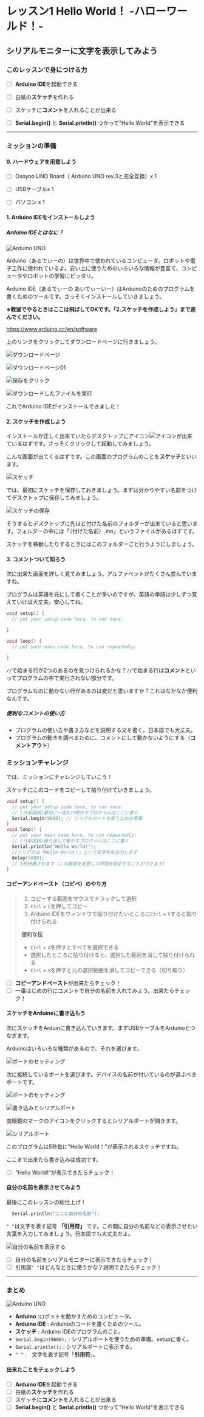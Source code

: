 # レッスン1 Hello World！ -ハローワールド！-

## **シリアルモニター**に文字を表示してみよう

### このレッスンで身につける力

- [ ] **Arduino IDE**を起動できる

- [ ] 白紙の**スケッチ**を作れる

- [ ] スケッチに**コメント**を入れることが出来る

- [ ] **Serial.begin()** と **Serial.println()** つかって"Hello World"を表示できる

---

### ミッションの準備

#### 0. ハードウェアを用意しよう

- [ ] Osoyoo UNO Board（ Arduino UNO rev.3と完全互換）x 1

- [ ] USBケーブルx 1

- [ ] パソコン x 1

#### 1. Arduino IDEをインストールしよう 

##### Arduino IDEとはなに？　 

![Arduino UNO](image/Arduino.png)

Arduino（あるでぃーの）は世界中で使われているコンピュータ。ロボットや電子工作に使われているよ。安い上に使うためのいろいろな情報が豊富で、コンピュータやロボットの学習にピッタリ。

Arduino IDE（あるでぃーの あいでぃーいー）はArduinoのためのプログラムを書くためのツールです。さっそくインストールしていきましょう。

**※教室でやるときはここは飛ばしてOKです。「2.スケッチを作成しよう」まで進んでください。**

https://www.arduino.cc/en/software

上のリンクをクリックしてダウンロードページに行きましょう。

![ダウンロードページ](image/download_page.png)

![ダウンロードページ01](image/download_page_01.png)

![保存をクリック](image/save.png)

![ダウンロードしたファイルを実行](image/install.png)

これでArduino IDEがインストールできました！

#### 2. スケッチを作成しよう

インストールが正しく出来ていたらデスクトップにアイコン![アイコン](image/icon.png)が出来ているはずです。さっそくクリックして起動してみましょう。

こんな画面が出てくるはずです。この画面のプログラムのことを**スケッチ**といいます。

![スケッチ](image/sketch.png)

では、最初にスケッチを保存しておきましょう。まずは分かりやすい名前をつけてデスクトップに保存してみましょう。

![スケッチの保存](image/save_sketch.png)

そうするとデスクトップに先ほど付けた名前のフォルダーが出来ていると思います。フォルダーの中には「（付けた名前）.ino」というファイルがあるはずです。

スケッチを移動したりするときにはこのフォルダーごと行うようにしましょう。

#### 3. コメントついて知ろう

次に出来た画面を詳しく見てみましょう。アルファベットがたくさん並んでいますね。

プログラムは英語を元にして書くことが多いのですが、英語の単語は少しずつ覚えていけば大丈夫。安心してね。

```C++
void setup() {
  // put your setup code here, to run once:

}

void loop() {
  // put your main code here, to run repeatedly:

}
```

`//`で始まる行が2つのあるのを見つけられるかな？`//`で始まる行は**コメント**といってプログラムの中で実行されない部分です。

プログラムなのに動かない行があるのは変だと思いますか？これはなかなか便利なんです。

##### 便利なコメントの使い方

- プログラムの使い方や書き方などを説明する文を書く。日本語でも大丈夫。
- プログラムの動きを調べるために、コメントにして動かないようにする（**コメントアウト**）

### ミッションチャレンジ

では、ミッションにチャレンジしていこう！

スケッチにこのコードをコピーして貼り付けていきましょう。

``` C++
void setup() {
  // put your setup code here, to run once:
  // (日本語訳)最初に一度だけ動かすプログラムはここに書く
  Serial.begin(9600); // シリアルポートを使うための準備
}
void loop() {
  // put your main code here, to run repeatedly:
  // (日本語訳)繰り返して動かすプログラムはここに書く
  Serial.println("Hello World!");
  //シリアルは「Hello World！」という文字列を出力します
  delay(5000);
  // 5秒待機させます（この数値を変更して時間を設定することができます）
}

```

#### コピーアンドペースト（コピペ）のやり方

> 1. コピーする範囲をマウスでドラックして選択
> 2. `Ctrl` + `C`を押してコピー
> 3. Arduino IDEをウィンドウで貼り付けたいところに`Ctrl` + `V`すると貼り付けられる
>
>**便利な技**
>
> - `Ctrl` + `A`を押すとすべてを選択できる
> - 選択したところに貼り付けると、選択した範囲を消して貼り付けられる
> - `Ctrl` + `X`を押すと元の選択範囲を消してコピーできる（切り取り）

- [ ] **コピーアンドペースト**が出来たらチェック！
- [ ] 一番はじめの行にコメントで自分の名前を入れてみよう。出来たらチェック！

#### スケッチをArduinoに書き込もう

次にスケッチをArduinに書き込んでいきます。まずUSBケーブルをArduinoとつなぎます。

Arduinoはいろいろな種類があるので、それを選びます。

![ボードのセッティング](image/setting_board.png)

次に接続しているポートを選びます。デバイスの名前が付いているのが選ぶべきポートです。

![ポートのセッティング](image/setting_port.png)



![書き込みとシリアルポート](image/write_and_open_serial_port.png)

虫眼鏡のマークのアイコンをクリックするとシリアルポートが開きます。

![シリアルポート](image/serial_port.png)

このプログラムは5秒毎に"Hello World！"が表示されるスケッチですね。

ここまで出来たら書き込みは成功です。

- [ ] "Hello World!"が表示できたらチェック！

#### 自分の名前を表示させてみよう

最後にこのレッスンの総仕上げ！

``` C++
  Serial.println("ここに自分の名前");
```
`" "`は文字を表す記号 **「引用符」** です。この間に自分の名前などの表示させたい言葉を入力してみましょう。日本語でも大丈夫だよ。

![自分の名前を表示する](image/view_name.png)

- [ ] 自分の名前をシリアルモニターに表示できたらチェック！
- [ ] 引用部`" "`はどんなときに使うかな？説明できたらチェック！

---

### まとめ

![Arduino UNO](image/Arduino.png)

- **Arduino** :ロボットを動かすためのコンピュータ。
- **Arduino IDE** : Arduinoのコードを書くためのツール。
- **スケッチ** : Arduino IDEのプログラムのこと。
- `Serial.begin(9600);` : シリアルポートを使うための準備。setupに書く。
- `Serial.println();` : シリアルポートに表示する。
- `" "` :　文字を表す記号「**引用符**」。

#### 出来たことをチェックしよう

- [ ] **Arduino IDE**を起動できる
- [ ] 白紙の**スケッチ**を作れる
- [ ] スケッチに**コメント**を入れることが出来る
- [ ] **Serial.begin()** と **Serial.println()** つかって"Hello World"を表示できる